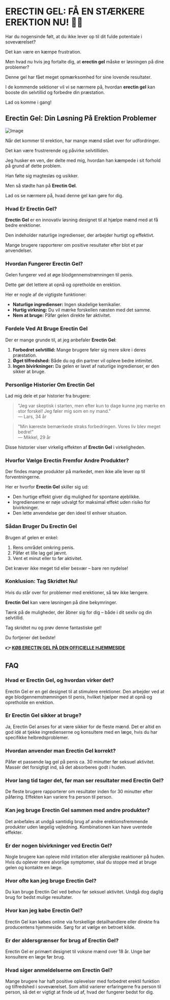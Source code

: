 # ERECTIN GEL: FÅ EN STÆRKERE EREKTION NU! 💪🔥

Har du nogensinde følt, at du ikke lever op til dit fulde potentiale i soveværelset? 

Det kan være en kæmpe frustration. 

Men hvad nu hvis jeg fortalte dig, at **erectin gel** måske er løsningen på dine problemer? 

Denne gel har fået meget opmærksomhed for sine lovende resultater. 

I de kommende sektioner vil vi se nærmere på, hvordan **erectin gel** kan booste din selvtillid og forbedre din præstation. 

Lad os komme i gang!

## Erectin Gel: Din Løsning På Erektion Problemer

![Image](https://www2.sellhealth.com/257/erectin_gel_4_1.jpg)

Når det kommer til erektion, har mange mænd stået over for udfordringer. 

Det kan være frustrerende og påvirke selvtilliden.

Jeg husker en ven, der delte med mig, hvordan han kæmpede i sit forhold på grund af dette problem. 

Han følte sig magtesløs og usikker.

Men så stødte han på **Erectin Gel**.

Lad os se nærmere på, hvad denne gel kan gøre for dig.

### Hvad Er Erectin Gel?

**Erectin Gel** er en innovativ løsning designet til at hjælpe mænd med at få bedre erektioner. 

Den indeholder naturlige ingredienser, der arbejder hurtigt og effektivt. 

Mange brugere rapporterer om positive resultater efter blot et par anvendelser.

### Hvordan Fungerer Erectin Gel?

Gelen fungerer ved at øge blodgennemstrømningen til penis. 

Dette gør det lettere at opnå og opretholde en erektion. 

Her er nogle af de vigtigste funktioner:

- **Naturlige ingredienser:** Ingen skadelige kemikalier.
- **Hurtig virkning:** Du vil mærke forskellen næsten med det samme.
- **Nem at bruge:** Påfør gelen direkte før aktivitet.

### Fordele Ved At Bruge Erectin Gel

Der er mange grunde til, at jeg anbefaler **Erectin Gel**:

1. **Forbedret selvtillid:** Mange brugere føler sig mere sikre i deres præstation.
2. **Øget tilfredshed:** Både du og din partner vil opleve bedre intimitet.
3. **Ingen bivirkninger:** Da gelen er lavet af naturlige ingredienser, er den sikker at bruge.

### Personlige Historier Om Erectin Gel

Lad mig dele et par historier fra brugere:

> "Jeg var skeptisk i starten, men efter kun to dage kunne jeg mærke en stor forskel! Jeg føler mig som en ny mand."  
> — Lars, 34 år

> "Min kæreste bemærkede straks forbedringen. Vores liv blev meget bedre!"  
> — Mikkel, 29 år

Disse historier viser virkelig effekten af **Erectin Gel** i virkeligheden.

### Hvorfor Vælge Erectin Fremfor Andre Produkter?

Der findes mange produkter på markedet, men ikke alle lever op til forventningerne. 

Her er hvorfor **Erectin Gel** skiller sig ud:

- Den hurtige effekt giver dig mulighed for spontane øjeblikke.
- Ingredienserne er nøje udvalgt for maksimal effekt uden risiko for bivirkninger.
- Den lette anvendelse gør den ideel til enhver situation.

### Sådan Bruger Du Erectin Gel

Brugen af gelen er enkel:

1. Rens området omkring penis.
2. Påfør et lille lag gel jævnt.
3. Vent et minut eller to før aktivitet.

Det kræver ikke meget tid eller besvær – bare ren nydelse!

### Konklusion: Tag Skridtet Nu!

Hvis du står over for problemer med erektioner, så tøv ikke længere. 

**Erectin Gel** kan være løsningen på dine bekymringer.

Tænk på de muligheder, der åbner sig for dig – både i dit sexliv og din selvtillid.

Tag skridtet nu og prøv denne fantastiske gel!

Du fortjener det bedste!



**👉 [KØB ERECTIN GEL PÅ DEN OFFICIELLE HJEMMESIDE](https://gchaffi.com/YDrggYM9)**

## FAQ

### Hvad er Erectin Gel, og hvordan virker det?
Erectin Gel er en gel designet til at stimulere erektioner. 
Den arbejder ved at øge blodgennemstrømningen til penis, hvilket hjælper med at opnå og opretholde en erektion.

### Er Erectin Gel sikker at bruge?
Ja, Erectin Gel anses for at være sikker for de fleste mænd. 
Det er altid en god idé at tjekke ingredienserne og konsultere med en læge, hvis du har specifikke helbredsproblemer.

### Hvordan anvender man Erectin Gel korrekt?
Påfør et passende lag gel på penis ca. 30 minutter før seksuel aktivitet. 
Massér det forsigtigt ind, så det absorberes godt i huden.

### Hvor lang tid tager det, før man ser resultater med Erectin Gel?
De fleste brugere rapporterer om resultater inden for 30 minutter efter påføring. 
Effekten kan variere fra person til person.

### Kan jeg bruge Erectin Gel sammen med andre produkter?
Det anbefales at undgå samtidig brug af andre erektionsfremmende produkter uden lægelig vejledning. 
Kombinationen kan have uventede effekter.

### Er der nogen bivirkninger ved Erectin Gel?
Nogle brugere kan opleve mild irritation eller allergiske reaktioner på huden. 
Hvis du oplever mere alvorlige symptomer, skal du stoppe med at bruge gelen og kontakte en læge.

### Hvor ofte kan jeg bruge Erectin Gel?
Du kan bruge Erectin Gel ved behov før seksuel aktivitet. 
Undgå dog daglig brug for bedst mulige resultater.

### Hvor kan jeg købe Erectin Gel?
Erectin Gel kan købes online via forskellige detailhandlere eller direkte fra producentens hjemmeside. 
Sørg for at vælge en betroet kilde.

### Er der aldersgrænser for brug af Erectin Gel?
Erectin Gel er primært designet til voksne mænd over 18 år. 
Unge bør konsultere en læge før brug.

### Hvad siger anmeldelserne om Erectin Gel?
Mange brugere har haft positive oplevelser med forbedret erektil funktion og tilfredshed i soveværelset. 
Som altid varierer erfaringerne fra person til person, så det er vigtigt at finde ud af, hvad der fungerer bedst for dig.